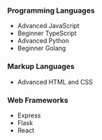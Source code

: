 ### Programming Languages
- Advanced JavaScript
- Beginner TypeScript
- Advanced Python
- Beginner Golang

### Markup Languages
- Advanced HTML and CSS

### Web Frameworks
- Express
- Flask
- React
